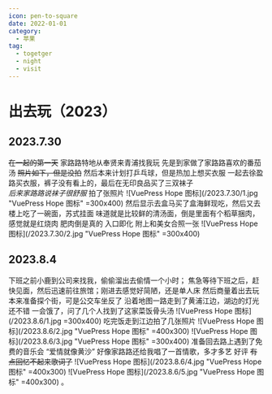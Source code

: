 ```yaml
---
icon: pen-to-square
date: 2022-01-01
category:
  - 苹果
tag:
  - togetger
  - night
  - visit
---
```


# 出去玩（2023）
## 2023.7.30
~~在一起的第一天~~
家路路特地从奉贤来青浦找我玩
先是到家做了家路路喜欢的番茄汤
~~照片如下，但是没拍~~
然后本来计划打乒乓球，但是热加上想买衣服
一起去徐盈路买衣服，裤子没有看上的，最后在无印良品买了三双袜子  
*后来家路路说袜子很舒服*
拍了张照片
![VuePress Hope 图标](/2023.7.30/1.jpg "VuePress Hope 图标" =300x400)
然后显示去盒马买了盒海鲜现吃，然后又去楼上吃了一碗面，苏式挂面
味道就是比较鲜的清汤面，倒是里面有个稻草捆肉，感觉就是红烧肉
肥肉倒是真的 入口即化
附上和美女合照一张
![VuePress Hope 图标](/2023.7.30/2.jpg "VuePress Hope 图标" =300x400)


## 2023.8.4

  下班之前小鹿到公司来找我，偷偷溜出去偷情一个小时；
  焦急等待下班之后，赶快见面，然后迅速前往旅馆；刚进去感觉好简陋，还是单人床
  然后商量着出去玩
  本来准备探个街，可是公交车坐反了
  沿着地图一路走到了黄浦江边，湖边的灯光还不错
  一会饿了，问了几个人找到了这家菜饭骨头汤
![VuePress Hope 图标](/2023.8.6/1.jpg =300x400)
吃完饭走到江边拍了几张照片
![VuePress Hope 图标](/2023.8.6/2.jpg "VuePress Hope 图标" =400x300)
![VuePress Hope 图标](/2023.8.6/3.jpg "VuePress Hope 图标" =300x400)
准备回去路上遇到了免费的音乐会
“爱情就像黄沙”
好像家路路还给我唱了一首情歌，多才多艺 好评
~~有点回忆不起来歌词了~~
![VuePress Hope 图标](/2023.8.6/4.jpg "VuePress Hope 图标" =400x300)
![VuePress Hope 图标](/2023.8.6/5.jpg "VuePress Hope 图标" =400x300)
。
